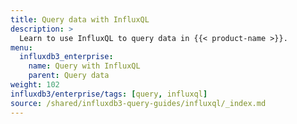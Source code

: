 ```yaml
---
title: Query data with InfluxQL
description: >
  Learn to use InfluxQL to query data in {{< product-name >}}.
menu:
  influxdb3_enterprise:
    name: Query with InfluxQL
    parent: Query data
weight: 102
influxdb3/enterprise/tags: [query, influxql]
source: /shared/influxdb3-query-guides/influxql/_index.md
---
```


<!--
The content for this page is at content/shared/influxdb3-query-guides/influxql/_index.md
-->
